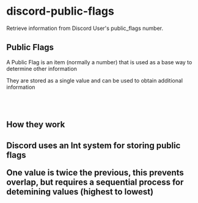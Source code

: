 # discord-public-flags
Retrieve information from Discord User's public_flags number.

<h2>Public Flags</h2>
<p>A Public Flag is an item (normally a number) that is used as a base way to determine other information</p>
<p>They are stored as a single value and can be used to obtain additional information</p>
<br>
<br>
<h2>How they work<h2>
<p>Discord uses an Int system for storing public flags</p>
<p>One value is twice the previous, this prevents overlap, but requires a sequential process for detemining values (highest to lowest)</p>
